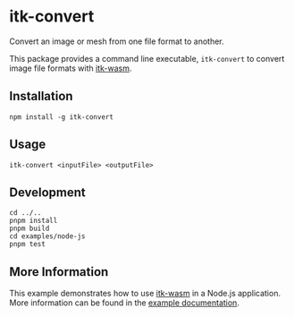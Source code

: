 itk-convert
===========

Convert an image or mesh from one file format to another.

This package provides a command line executable, `itk-convert` to convert
image file formats with
[itk-wasm](https://github.com/InsightSoftwareConsortium/ITK-Wasm.git).

## Installation

```
npm install -g itk-convert
```

## Usage

```
itk-convert <inputFile> <outputFile>
```

## Development

```
cd ../..
pnpm install
pnpm build
cd examples/node-js
pnpm test
```

## More Information

This example demonstrates how to use
[itk-wasm](https://wasm.itk.org/) in a Node.js
application. More information can be found in the [example
documentation](https://wasm.itk.org/examples/node.html).

